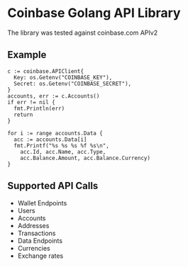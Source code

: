 # Coinbase Golang API Library

The library was tested against coinbase.com APIv2

## Example

    c := coinbase.APIClient{
      Key: os.Getenv("COINBASE_KEY"),
      Secret: os.Getenv("COINBASE_SECRET"),
    }
    accounts, err := c.Accounts()
    if err != nil {
      fmt.Println(err)
      return
    }

    for i := range accounts.Data {
      acc := accounts.Data[i]
      fmt.Printf("%s %s %s %f %s\n",
        acc.Id, acc.Name, acc.Type,
        acc.Balance.Amount, acc.Balance.Currency)
    }

## Supported API Calls

* Wallet Endpoints
 * Users
 * Accounts
 * Addresses
 * Transactions
* Data Endpoints
 * Currencies
 * Exchange rates

